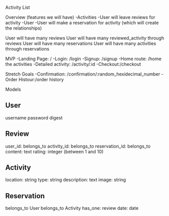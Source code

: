 Activity List

Overview (features we will have)
-Activities
-User will leave reviews for activity
-User
-User will make a reservation for activity (which will create the relationships)

User will have many reviews
User will have many reviewed_activity through reviews
User will have many reservations
User will have many activities through reservations


MVP
-Landing Page: /
-Login: /login
-Signup: /signup
-Home route: /home the activities
-Detailed activity: /activity/:id
-Checkout:/checkout

Stretch Goals
-Confirmation: /confirmation/:random_hexidecimal_number
-Order Histour:/order history


Models

User
---
username
password digest

Review
---
user_id: belongs_to
activity_id: belongs_to
reservation_id: belongs_to
content: text
rating: integer (between 1 and 10)


Activity
---
location: string
type: string
description: text
image: string

Reservation
---
belongs_to User
belongs_to Activity
has_one: review
date: date
